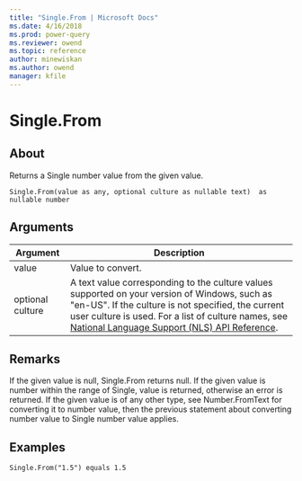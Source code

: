 ```yaml
---
title: "Single.From | Microsoft Docs"
ms.date: 4/16/2018
ms.prod: power-query
ms.reviewer: owend
ms.topic: reference
author: minewiskan
ms.author: owend
manager: kfile
---
```

# Single.From

  
## About  
Returns a Single number value from the given value.  
  
```  
Single.From(value as any, optional culture as nullable text)  as nullable number  
```  
  
## Arguments  
  
|Argument|Description|  
|------------|---------------|  
|value|Value to convert.|  
|optional culture|A text value corresponding to the culture values supported on your version of Windows, such as "en-US". If the culture is not specified, the current user culture is used. For a list of culture names, see [National Language Support (NLS) API Reference](https://msdn.microsoft.com/en-us/goglobal/bb896001.aspx).|  
  
## Remarks  
If the given value is null, Single.From returns null. If the given value is number within the range of Single, value is returned, otherwise an error is returned. If the given value is of any other type, see Number.FromText for converting it to number value, then the previous statement about converting number value to Single number value applies.  
  
## Examples  
  
```  
Single.From("1.5") equals 1.5  
```  
